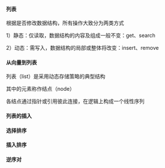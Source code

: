 #### 列表

根据是否修改数据结构，所有操作大致分为两类方式

1）静态：仅读取，数据结构的内容及组成一般不变：get、search

2）动态：需写入，数据结构的局部或整体将改变：insert、remove

#### 从向量到列表

列表（list）是采用动态存储策略的典型结构

其中的元素称作结点（node）

各结点通过指针或引用彼此连接，在逻辑上构成一个线性序列

#### 列表的插入

#### 选择排序

#### 插入排序

#### 逆序对

